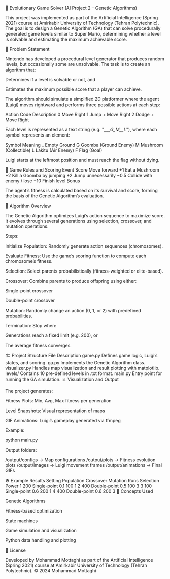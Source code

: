🧬 Evolutionary Game Solver (AI Project 2 – Genetic Algorithms)

This project was implemented as part of the Artificial Intelligence (Spring 2021) course at Amirkabir University of Technology (Tehran Polytechnic).
The goal is to design a Genetic Algorithm (GA) that can solve procedurally generated game levels similar to Super Mario, determining whether a level is solvable and estimating the maximum achievable score.

🎯 Problem Statement

Nintendo has developed a procedural level generator that produces random levels, but occasionally some are unsolvable.
The task is to create an algorithm that:

Determines if a level is solvable or not, and

Estimates the maximum possible score that a player can achieve.

The algorithm should simulate a simplified 2D platformer where the agent (Luigi) moves rightward and performs three possible actions at each step:

Action Code	Description
0	Move Right
1	Jump + Move Right
2	Dodge + Move Right

Each level is represented as a text string (e.g. "____G_M__L_"), where each symbol represents an element:

Symbol	Meaning
_	Empty Ground
G	Goomba (Ground Enemy)
M	Mushroom (Collectible)
L	Lakitu (Air Enemy)
F	Flag (Goal)

Luigi starts at the leftmost position and must reach the flag without dying.

🧩 Game Rules and Scoring
Event	Score
Move forward	+1
Eat a Mushroom	+2
Kill a Goomba by jumping	+2
Jump unnecessarily	−0.5
Collide with enemy / lose	−10
Finish level	Bonus

The agent’s fitness is calculated based on its survival and score, forming the basis of the Genetic Algorithm’s evaluation.

🧠 Algorithm Overview

The Genetic Algorithm optimizes Luigi’s action sequence to maximize score.
It evolves through several generations using selection, crossover, and mutation operations.

Steps:

Initialize Population:
Randomly generate action sequences (chromosomes).

Evaluate Fitness:
Use the game’s scoring function to compute each chromosome’s fitness.

Selection:
Select parents probabilistically (fitness-weighted or elite-based).

Crossover:
Combine parents to produce offspring using either:

Single-point crossover

Double-point crossover

Mutation:
Randomly change an action (0, 1, or 2) with predefined probabilities.

Termination:
Stop when:

Generations reach a fixed limit (e.g. 200), or

The average fitness converges.

🏗️ Project Structure
File	Description
game.py	Defines game logic, Luigi’s states, and scoring.
ga.py	Implements the Genetic Algorithm class.
visualizer.py	Handles map visualization and result plotting with matplotlib.
levels/	Contains 10 pre-defined levels in .txt format.
main.py	Entry point for running the GA simulation.
📊 Visualization and Output

The project generates:

Fitness Plots: Min, Avg, Max fitness per generation

Level Snapshots: Visual representation of maps

GIF Animations: Luigi’s gameplay generated via ffmpeg

Example:

python main.py


Output folders:

/output/configs        → Map configurations
/output/plots          → Fitness evolution plots
/output/images         → Luigi movement frames
/output/animations     → Final GIFs

⚙️ Example Results
Setting	Population	Crossover	Mutation	Runs	Selection Power
1	200	Single-point	0.1	100	1
2	400	Double-point	0.5	100	3
3	100	Single-point	0.6	200	1
4	400	Double-point	0.6	200	3
🧠 Concepts Used

Genetic Algorithms

Fitness-based optimization

State machines

Game simulation and visualization

Python data handling and plotting

📄 License

Developed by Mohammad Mottaghi
as part of the Artificial Intelligence (Spring 2021) course
at Amirkabir University of Technology (Tehran Polytechnic).
© 2024 Mohammad Mottaghi
